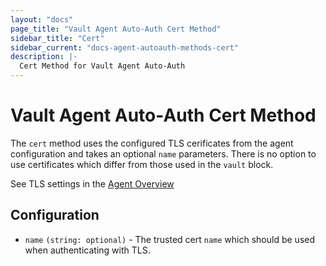 ```yaml
---
layout: "docs"
page_title: "Vault Agent Auto-Auth Cert Method"
sidebar_title: "Cert"
sidebar_current: "docs-agent-autoauth-methods-cert"
description: |-
  Cert Method for Vault Agent Auto-Auth
---
```


# Vault Agent Auto-Auth Cert Method

The `cert` method uses the configured TLS cerificates from the agent configuration
and takes an optional `name` parameters. There is no option to use certificates
which differ from those used in the `vault` block.

See TLS settings in the [Agent Overview](https://vaultproject.io/docs/agent/index.html)

## Configuration

* `name` `(string: optional)` - The trusted cert `name` which should be used
  when authenticating with TLS.
